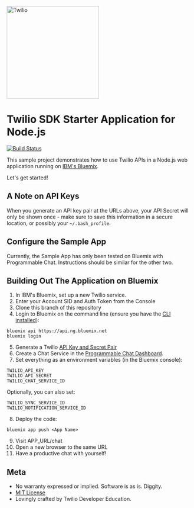 <a href="https://www.twilio.com">
  <img src="https://static0.twilio.com/marketing/bundles/marketing/img/logos/wordmark-red.svg" alt="Twilio" width="250" />
</a>

# Twilio SDK Starter Application for Node.js
[![Build Status](https://travis-ci.org/TwilioDevEd/sdk-starter-node.svg)](https://travis-ci.org/TwilioDevEd/sdk-starter-node)

This sample project demonstrates how to use Twilio APIs in a Node.js web
application running on [IBM's Bluemix](https://www.ibm.com/cloud-computing/bluemix/).

Let's get started!

## A Note on API Keys

When you generate an API key pair at the URLs above, your API Secret will only be shown once -
make sure to save this information in a secure location, or possibly your `~/.bash_profile`.

## Configure the Sample App

Currently, the Sample App has only been tested on Bluemix with Programmable Chat.  Instructions should be similar for the other two.

## Building Out The Application on Bluemix

1. In IBM's Bluemix, set up a new Twilio service.
2. Enter your Account SID and Auth Token from the Console
3. Clone this branch of this repository
4. Login to Bluemix on the command line (ensure you have the [CLI installed](https://console.bluemix.net/docs/starters/install_cli.html)):
```
bluemix api https://api.ng.bluemix.net
bluemix login
```
5. Generate a Twilio [API Key and Secret Pair](https://www.twilio.com/console/video/dev-tools/api-keys)
6. Create a Chat Service in the [Programmable Chat Dashboard](https://www.twilio.com/console/chat/dashboard).
7. Set everything as an environment variables (in the Bluemix console):
```
TWILIO_API_KEY
TWILIO_API_SECRET
TWILIO_CHAT_SERVICE_ID
```
Optionally, you can also set:
```
TWILIO_SYNC_SERVICE_ID
TWILIO_NOTIFICATION_SERVICE_ID
```
8. Deploy the code:
```
bluemix app push <App Name>
```
9. Visit APP_URL/chat
10. Open a new browser to the same URL
11. Have a productive chat with yourself!

## Meta

* No warranty expressed or implied. Software is as is. Diggity.
* [MIT License](http://www.opensource.org/licenses/mit-license.html)
* Lovingly crafted by Twilio Developer Education.
